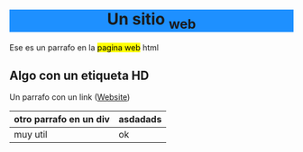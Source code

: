 
 <head>
 <link rel="icon" type="image/png" href="icon.png">
 </head>

  

  <h1 style="text-align:center; background-color:DodgerBlue;">Un sitio <sub>web</sub> </h1>
  <div>
   <p> Ese es un parrafo en la <mark>pagina web</mark> html</p>
  </div>
  <div>
   <h2>Algo con un etiqueta HD</h2>
  </div>
  <div>
   <p>Un parrafo con un link (<a href="https://skoll43.github.io/texto/">Website</a>)</p>
  </div>

|otro parrafo en un  div|asdadads|
|-----------------------|--------|
|muy util               |ok      |


   


<!--stackedit_data:
eyJoaXN0b3J5IjpbLTY4NjI5MTAyOCwxMzA1ODIzMDI1LC0xOD
M0NDM5Mzc3LC0xODM0NDM5Mzc3LC0xODUxMjk4NTRdfQ==
-->